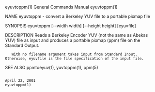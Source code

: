 eyuvtoppm(1)                                                                            General Commands Manual                                                                           eyuvtoppm(1)

NAME
       eyuvtoppm - convert a Berkeley YUV file to a portable pixmap file

SYNOPSIS
       eyuvtoppm [--width width] [--height height] [eyuvfile]

DESCRIPTION
       Reads a Berkeley Encoder YUV (not the same as Abekas YUV) file as input and produces a portable pixmap (ppm) file on the Standard Output.

       With no filename argument takes input from Standard Input.  Otherwise, eyuvfile is the file specification of the input file.

SEE ALSO
       ppmtoeyuv(1), yuvtoppm(1), ppm(5)

                                                                                            April 22, 2001                                                                                eyuvtoppm(1)
